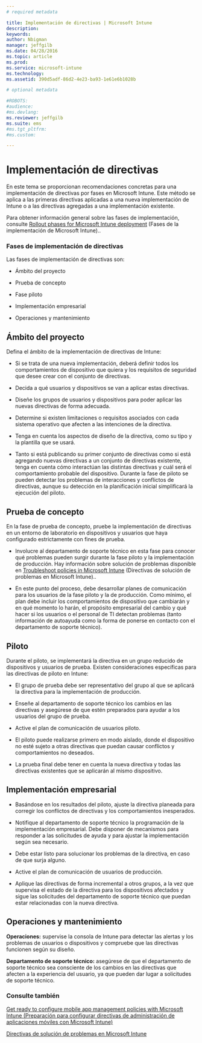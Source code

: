 ```yaml
---
# required metadata

title: Implementación de directivas | Microsoft Intune
description:
keywords:
author: Nbigman
manager: jeffgilb
ms.date: 04/28/2016
ms.topic: article
ms.prod:
ms.service: microsoft-intune
ms.technology:
ms.assetid: 390d5adf-86d2-4e23-ba93-1e61e6b1028b

# optional metadata

#ROBOTS:
#audience:
#ms.devlang:
ms.reviewer: jeffgilb
ms.suite: ems
#ms.tgt_pltfrm:
#ms.custom:

---
```


# Implementación de directivas
En este tema se proporcionan recomendaciones concretas para una implementación de directivas por fases en Microsoft Intune. Este método se aplica a las primeras directivas aplicadas a una nueva implementación de Intune o a las directivas agregadas a una implementación existente.

Para obtener información general sobre las fases de implementación, consulte [Rollout phases for Microsoft Intune deployment](rollout-phases-for-microsoft-intune-deployment.md) (Fases de la implementación de Microsoft Intune)..

### Fases de implementación de directivas
Las fases de implementación de directivas son:

-   Ámbito del proyecto

-   Prueba de concepto

-   Fase piloto

-   Implementación empresarial

-   Operaciones y mantenimiento

## Ámbito del proyecto
Defina el ámbito de la implementación de directivas de Intune:

-   Si se trata de una nueva implementación, deberá definir todos los comportamientos de dispositivo que quiera y los requisitos de seguridad que desee crear con el conjunto de directivas.

-   Decida a qué usuarios y dispositivos se van a aplicar estas directivas.

-   Diseñe los grupos de usuarios y dispositivos para poder aplicar las nuevas directivas de forma adecuada.

-   Determine si existen limitaciones o requisitos asociados con cada sistema operativo que afecten a las intenciones de la directiva.

-   Tenga en cuenta los aspectos de diseño de la directiva, como su tipo y la plantilla que se usará.

-   Tanto si está publicando su primer conjunto de directivas como si está agregando nuevas directivas a un conjunto de directivas existente, tenga en cuenta cómo interactúan las distintas directivas y cuál será el comportamiento probable del dispositivo. Durante la fase de piloto se pueden detectar los problemas de interacciones y conflictos de directivas, aunque su detección en la planificación inicial simplificará la ejecución del piloto.

## Prueba de concepto
En la fase de prueba de concepto, pruebe la implementación de directivas en un entorno de laboratorio en dispositivos y usuarios que haya configurado estrictamente con fines de prueba.

-   Involucre al departamento de soporte técnico en esta fase para conocer qué problemas pueden surgir durante la fase piloto y la implementación de producción. Hay información sobre solución de problemas disponible en [Troubleshoot policies in Microsoft Intune](/intune/troubleshoot/troubleshoot-policies-in-microsoft-intune) (Directivas de solución de problemas en Microsoft Intune)..

-   En este punto del proceso, debe desarrollar planes de comunicación para los usuarios de la fase piloto y la de producción. Como mínimo, el plan debe incluir los comportamientos de dispositivo que cambiarán y en qué momento lo harán, el propósito empresarial del cambio y qué hacer si los usuarios o el personal de TI detectan problemas (tanto información de autoayuda como la forma de ponerse en contacto con el departamento de soporte técnico).

## Piloto
Durante el piloto, se implementará la directiva en un grupo reducido de dispositivos y usuarios de prueba. Existen consideraciones específicas para las directivas de piloto en Intune:

-   El grupo de prueba debe ser representativo del grupo al que se aplicará la directiva para la implementación de producción.

-   Enseñe al departamento de soporte técnico los cambios en las directivas y asegúrese de que estén preparados para ayudar a los usuarios del grupo de prueba.

-   Active el plan de comunicación de usuarios piloto.

-   El piloto puede realizarse primero en modo aislado, donde el dispositivo no esté sujeto a otras directivas que puedan causar conflictos y comportamientos no deseados.

-   La prueba final debe tener en cuenta la nueva directiva y todas las directivas existentes que se aplicarán al mismo dispositivo.

## Implementación empresarial

-   Basándose en los resultados del piloto, ajuste la directiva planeada para corregir los conflictos de directivas y los comportamientos inesperados.

-   Notifique al departamento de soporte técnico la programación de la implementación empresarial. Debe disponer de mecanismos para responder a las solicitudes de ayuda y para ajustar la implementación según sea necesario.

-   Debe estar listo para solucionar los problemas de la directiva, en caso de que surja alguno.

-   Active el plan de comunicación de usuarios de producción.

-   Aplique las directivas de forma incremental a otros grupos, a la vez que supervisa el estado de la directiva para los dispositivos afectados y sigue las solicitudes del departamento de soporte técnico que puedan estar relacionadas con la nueva directiva.

## Operaciones y mantenimiento
**Operaciones:** supervise la consola de Intune para detectar las alertas y los problemas de usuarios o dispositivos y compruebe que las directivas funcionen según su diseño.

**Departamento de soporte técnico:** asegúrese de que el departamento de soporte técnico sea consciente de los cambios en las directivas que afecten a la experiencia del usuario, ya que pueden dar lugar a solicitudes de soporte técnico.


### Consulte también
[Get ready to configure mobile app management policies with Microsoft Intune (Preparación para configurar directivas de administración de aplicaciones móviles con Microsoft Intune)](/intune/deploy-use/get-ready-to-configure-mobile-app-management-policies-with-microsoft-intune)

[Directivas de solución de problemas en Microsoft Intune](/intune/troubleshoot/troubleshoot-policies-in-microsoft-intune)


<!--HONumber=May16_HO1-->


